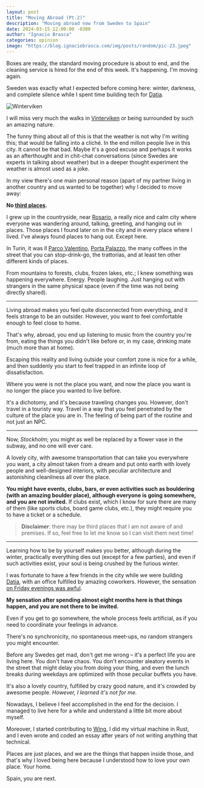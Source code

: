 ```yaml
---
layout: post
title: "Moving Abroad (Pt.2)"
description: "Moving abroad now from Sweden to Spain" 
date: 2024-03-15 12:00:00 -0300
author: "Ignacio Brasca"
categories: opinion
image: "https://blog.ignaciobrasca.com/img/posts/random/pic-23.jpeg"
---
```


Boxes are ready, the standard moving procedure is about to end, and the cleaning service is hired for the end of this week. It's happening. I'm moving again.

Sweden was exactly what I expected before coming here: winter, darkness, and complete silence while I spent time building tech for [Datia](https://datia.app).

![Winterviken](https://blog.ignaciobrasca.com/img/posts/random/pic-23.jpeg)

I will miss very much the walks in [Vinterviken](https://sv.wikipedia.org/wiki/Vinterviken) or being surrounded by such an amazing nature.

The funny thing about all of this is that the weather is not why I'm writing this; that would be falling into a cliché. In the end millon people live in this city. It cannot be that bad. Maybe it's a good excuse and perhaps it works as an afterthought and in chit-chat conversations (since Swedes are experts in talking about weather) but in a deeper thought experiment the weather is almost used as a joke.

In my view there's one main personal reason (apart of my partner living in another country and us wanted to be together) why I decided to move away:

**No [third places](https://en.wikipedia.org/wiki/Third_place).**

I grew up in the countryside, near [Rosario](https://en.wikipedia.org/wiki/Rosario), a really nice and calm city where everyone was wandering around, talking, greeting, and hanging out in places. Those places I found later on in the city and in every place where I lived. I've always found places to hang out. Except here.

In Turin, it was Il [Parco Valentino](https://en.wikipedia.org/wiki/Parco_del_Valentino), [Porta Palazzo](https://it.wikipedia.org/wiki/Porta_Palazzo), the many coffees in the street that you can stop-drink-go, the trattorias, and at least ten other different kinds of places.

From mountains to forests, clubs, frozen lakes, etc.; I knew something was happening everywhere. Energy. People laughing. Just hanging out with strangers in the same physical space (even if the time was not being directly shared).

---

Living abroad makes you feel quite disconnected from everything, and it feels strange to be an outsider. However, you want to feel comfortable enough to feel close to home.

That's why, abroad, you end up listening to music from the country you're from, eating the things you didn't like before or, in my case, drinking mate (much more than at home).

Escaping this reality and living outside your comfort zone is nice for a while, and then suddenly you start to feel trapped in an infinite loop of dissatisfaction.

Where you were is not the place you want, and now the place you want is no longer the place you wanted to live before.

It's a dichotomy, and it's because traveling changes you. However, don't travel in a touristy way. Travel in a way that you feel penetrated by the culture of the place you are in. The feeling of being part of the routine and not just an NPC.

---

Now, *Stockholm*; you might as well be replaced by a flower vase in the subway, and no one will ever care.

A lovely city, with awesome transportation that can take you everywhere you want, a city almost taken from a dream and put onto earth with lovely people and well-designed interiors, with peculiar architecture and astonishing cleanliness all over the place.

**You might have events, clubs, bars, or even activities such as bouldering (with an amazing boulder place), although everyone is going somewhere, and you are not invited.** If clubs exist, which I know for sure there are many of them (like sports clubs, board game clubs, etc.), they might require you to have a ticket or a schedule.

> **Disclaimer**: there may be third places that I am not aware of and premises. If so, feel free to let me know so I can visit them next time!

---

Learning how to be by yourself makes you better, although during the winter, practically everything dies out (except for a few parties), and even if such activities exist, your soul is being crushed by the furious winter.

I was fortunate to have a few friends in the city while we were building [Datia](https://datia.app), with an office fulfilled by amazing coworkers. However, the sensation [on Friday evenings was awful](https://www.donegalwoman.ie/2018/01/23/weekend-depression-thing/).

**My sensation after spending almost eight months here is that things happen, and you are not there to be invited.**

Even if you get to go somewhere, the whole process feels artificial, as if you need to coordinate your feelings in advance.

There's no synchronicity, no spontaneous meet-ups, no random strangers you might encounter.

Before any Swedes get mad, don't get me wrong – it's a perfect life you are living here. You don't have chaos. You don't encounter aleatory events in the street that might delay you from doing your thing, and even the lunch breaks during weekdays are optimized with those peculiar buffets you have.

It's also a lovely country, fulfilled by crazy good nature, and it's crowded by awesome people. _However, I learned it's not for me._

Nowadays, I believe I feel accomplished in the end for the decision. I managed to live here for a while and understand a little bit more about myself.

Moreover, I started contributing to [Wing](https://winglang.io), I did my virtual machine in Rust, and I even wrote and coded an essay after years of not writing anything that technical.

Places are just places, and we are the things that happen inside those, and that's why I loved being here because I understood how to love your own place. Your home.

Spain, you are next.